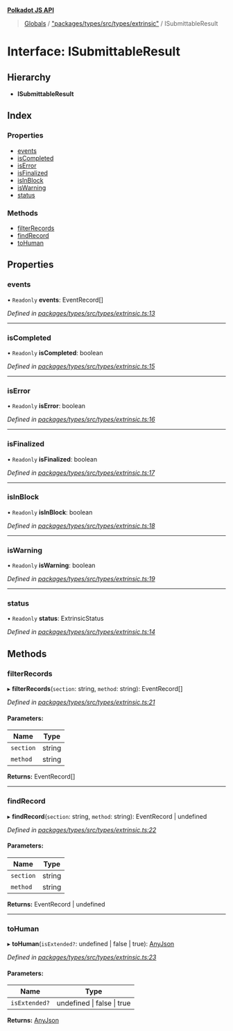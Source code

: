 **[Polkadot JS API](../README.md)**

> [Globals](../globals.md) / ["packages/types/src/types/extrinsic"](../modules/_packages_types_src_types_extrinsic_.md) / ISubmittableResult

# Interface: ISubmittableResult

## Hierarchy

* **ISubmittableResult**

## Index

### Properties

* [events](_packages_types_src_types_extrinsic_.isubmittableresult.md#events)
* [isCompleted](_packages_types_src_types_extrinsic_.isubmittableresult.md#iscompleted)
* [isError](_packages_types_src_types_extrinsic_.isubmittableresult.md#iserror)
* [isFinalized](_packages_types_src_types_extrinsic_.isubmittableresult.md#isfinalized)
* [isInBlock](_packages_types_src_types_extrinsic_.isubmittableresult.md#isinblock)
* [isWarning](_packages_types_src_types_extrinsic_.isubmittableresult.md#iswarning)
* [status](_packages_types_src_types_extrinsic_.isubmittableresult.md#status)

### Methods

* [filterRecords](_packages_types_src_types_extrinsic_.isubmittableresult.md#filterrecords)
* [findRecord](_packages_types_src_types_extrinsic_.isubmittableresult.md#findrecord)
* [toHuman](_packages_types_src_types_extrinsic_.isubmittableresult.md#tohuman)

## Properties

### events

• `Readonly` **events**: EventRecord[]

*Defined in [packages/types/src/types/extrinsic.ts:13](https://github.com/polkadot-js/api/blob/d3703c072/packages/types/src/types/extrinsic.ts#L13)*

___

### isCompleted

• `Readonly` **isCompleted**: boolean

*Defined in [packages/types/src/types/extrinsic.ts:15](https://github.com/polkadot-js/api/blob/d3703c072/packages/types/src/types/extrinsic.ts#L15)*

___

### isError

• `Readonly` **isError**: boolean

*Defined in [packages/types/src/types/extrinsic.ts:16](https://github.com/polkadot-js/api/blob/d3703c072/packages/types/src/types/extrinsic.ts#L16)*

___

### isFinalized

• `Readonly` **isFinalized**: boolean

*Defined in [packages/types/src/types/extrinsic.ts:17](https://github.com/polkadot-js/api/blob/d3703c072/packages/types/src/types/extrinsic.ts#L17)*

___

### isInBlock

• `Readonly` **isInBlock**: boolean

*Defined in [packages/types/src/types/extrinsic.ts:18](https://github.com/polkadot-js/api/blob/d3703c072/packages/types/src/types/extrinsic.ts#L18)*

___

### isWarning

• `Readonly` **isWarning**: boolean

*Defined in [packages/types/src/types/extrinsic.ts:19](https://github.com/polkadot-js/api/blob/d3703c072/packages/types/src/types/extrinsic.ts#L19)*

___

### status

• `Readonly` **status**: ExtrinsicStatus

*Defined in [packages/types/src/types/extrinsic.ts:14](https://github.com/polkadot-js/api/blob/d3703c072/packages/types/src/types/extrinsic.ts#L14)*

## Methods

### filterRecords

▸ **filterRecords**(`section`: string, `method`: string): EventRecord[]

*Defined in [packages/types/src/types/extrinsic.ts:21](https://github.com/polkadot-js/api/blob/d3703c072/packages/types/src/types/extrinsic.ts#L21)*

#### Parameters:

Name | Type |
------ | ------ |
`section` | string |
`method` | string |

**Returns:** EventRecord[]

___

### findRecord

▸ **findRecord**(`section`: string, `method`: string): EventRecord \| undefined

*Defined in [packages/types/src/types/extrinsic.ts:22](https://github.com/polkadot-js/api/blob/d3703c072/packages/types/src/types/extrinsic.ts#L22)*

#### Parameters:

Name | Type |
------ | ------ |
`section` | string |
`method` | string |

**Returns:** EventRecord \| undefined

___

### toHuman

▸ **toHuman**(`isExtended?`: undefined \| false \| true): [AnyJson](../modules/_packages_types_src_types_helpers_.md#anyjson)

*Defined in [packages/types/src/types/extrinsic.ts:23](https://github.com/polkadot-js/api/blob/d3703c072/packages/types/src/types/extrinsic.ts#L23)*

#### Parameters:

Name | Type |
------ | ------ |
`isExtended?` | undefined \| false \| true |

**Returns:** [AnyJson](../modules/_packages_types_src_types_helpers_.md#anyjson)
